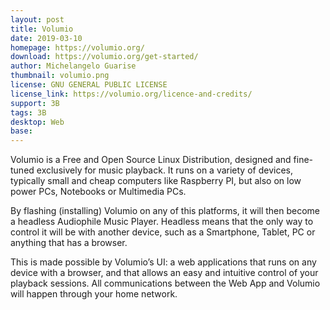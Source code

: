 ```yaml
---
layout: post
title: Volumio
date: 2019-03-10
homepage: https://volumio.org/
download: https://volumio.org/get-started/
author: Michelangelo Guarise
thumbnail: volumio.png
license: GNU GENERAL PUBLIC LICENSE
license_link: https://volumio.org/licence-and-credits/
support: 3B
tags: 3B
desktop: Web
base: 
---
```


 

Volumio is a Free and Open Source Linux Distribution, designed and fine-tuned exclusively for music playback.
It runs on a variety of devices, typically small and cheap computers like Raspberry PI, but also on low power PCs, Notebooks or Multimedia PCs.

By flashing (installing) Volumio on any of this platforms, it will then become a headless Audiophile Music Player. Headless means that the only  way to control it will be with another device, such as a Smartphone, Tablet, PC or anything that has a browser.

This is made possible by Volumio’s UI: a web applications that runs on any device with a browser, and that allows an easy and intuitive control of your playback sessions. All communications between the Web App and Volumio will happen through your home network.
